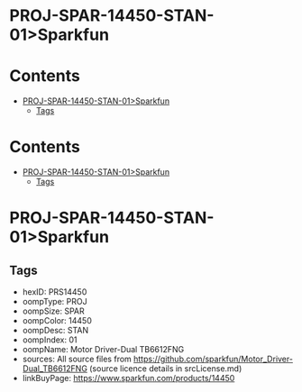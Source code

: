 
PROJ-SPAR-14450-STAN-01>Sparkfun
================================

Contents
========

* [PROJ-SPAR-14450-STAN-01>Sparkfun](#proj-spar-14450-stan-01sparkfun)
	* [Tags](#tags)

Contents
========

* [PROJ-SPAR-14450-STAN-01>Sparkfun](#proj-spar-14450-stan-01sparkfun)
	* [Tags](#tags)

# PROJ-SPAR-14450-STAN-01>Sparkfun

## Tags

- hexID: PRS14450
- oompType: PROJ
- oompSize: SPAR
- oompColor: 14450
- oompDesc: STAN
- oompIndex: 01
- oompName: Motor Driver-Dual TB6612FNG
- sources: All source files from https://github.com/sparkfun/Motor_Driver-Dual_TB6612FNG (source licence details in srcLicense.md)
- linkBuyPage: https://www.sparkfun.com/products/14450
